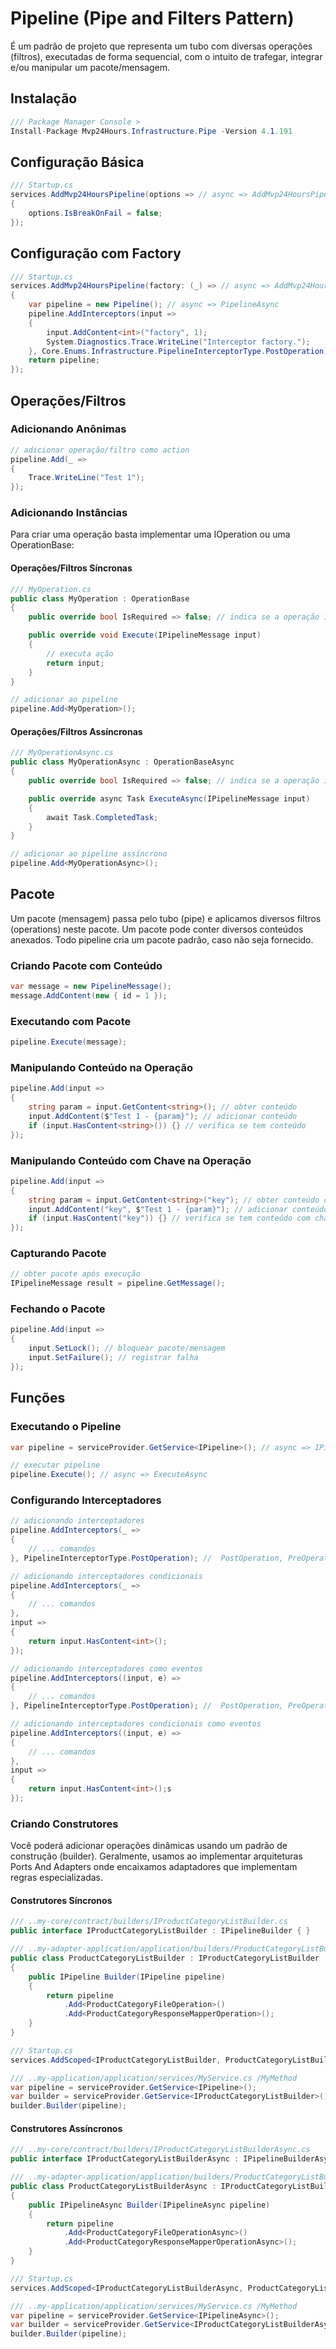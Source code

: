 # Pipeline (Pipe and Filters Pattern)
É um padrão de projeto que representa um tubo com diversas operações (filtros), executadas de forma sequencial, com o intuito de trafegar, integrar e/ou manipular um pacote/mensagem.

## Instalação
```csharp
/// Package Manager Console >
Install-Package Mvp24Hours.Infrastructure.Pipe -Version 4.1.191
```

## Configuração Básica
```csharp
/// Startup.cs
services.AddMvp24HoursPipeline(options => // async => AddMvp24HoursPipelineAsync
{
    options.IsBreakOnFail = false;
});
```

## Configuração com Factory
```csharp
/// Startup.cs
services.AddMvp24HoursPipeline(factory: (_) => // async => AddMvp24HoursPipelineAsync
{
    var pipeline = new Pipeline(); // async => PipelineAsync
    pipeline.AddInterceptors(input =>
    {
        input.AddContent<int>("factory", 1);
        System.Diagnostics.Trace.WriteLine("Interceptor factory.");
    }, Core.Enums.Infrastructure.PipelineInterceptorType.PostOperation);
    return pipeline;
});
```

## Operações/Filtros

### Adicionando Anônimas
```csharp
// adicionar operação/filtro como action
pipeline.Add(_ =>
{
    Trace.WriteLine("Test 1");
});
```

### Adicionando Instâncias
Para criar uma operação basta implementar uma IOperation ou uma OperationBase:

#### Operações/Filtros Síncronas
```csharp
/// MyOperation.cs
public class MyOperation : OperationBase
{
    public override bool IsRequired => false; // indica se a operação irá executar mesmo com o pacote bloqueado

    public override void Execute(IPipelineMessage input)
    {
        // executa ação
        return input;
    }
}

// adicionar ao pipeline
pipeline.Add<MyOperation>();
```

#### Operações/Filtros Assíncronas
```csharp
/// MyOperationAsync.cs
public class MyOperationAsync : OperationBaseAsync
{
    public override bool IsRequired => false; // indica se a operação irá executar mesmo com o pacote bloqueado

    public override async Task ExecuteAsync(IPipelineMessage input)
    {
        await Task.CompletedTask;
    }
}

// adicionar ao pipeline assíncrono
pipeline.Add<MyOperationAsync>();
```

## Pacote
Um pacote (mensagem) passa pelo tubo (pipe) e aplicamos diversos filtros (operations) neste pacote. Um pacote pode conter diversos conteúdos anexados. Todo pipeline cria um pacote padrão, caso não seja fornecido.

### Criando Pacote com Conteúdo
```csharp
var message = new PipelineMessage();
message.AddContent(new { id = 1 });
```

### Executando com Pacote
```csharp
pipeline.Execute(message);
```

### Manipulando Conteúdo na Operação
```csharp
pipeline.Add(input =>
{
    string param = input.GetContent<string>(); // obter conteúdo
    input.AddContent($"Test 1 - {param}"); // adicionar conteúdo
    if (input.HasContent<string>()) {} // verifica se tem conteúdo
});
```

### Manipulando Conteúdo com Chave na Operação
```csharp
pipeline.Add(input =>
{
    string param = input.GetContent<string>("key"); // obter conteúdo com chave
    input.AddContent("key", $"Test 1 - {param}"); // adicionar conteúdo com chave
    if (input.HasContent("key")) {} // verifica se tem conteúdo com chave
});
```

### Capturando Pacote
```csharp
// obter pacote após execução
IPipelineMessage result = pipeline.GetMessage();
```

### Fechando o Pacote
```csharp
pipeline.Add(input =>
{ 
    input.SetLock(); // bloquear pacote/mensagem
    input.SetFailure(); // registrar falha
});
```

## Funções

### Executando o Pipeline
```csharp
var pipeline = serviceProvider.GetService<IPipeline>(); // async => IPipelineAsync

// executar pipeline
pipeline.Execute(); // async => ExecuteAsync
```

### Configurando Interceptadores
```csharp
// adicionando interceptadores
pipeline.AddInterceptors(_ =>
{
    // ... comandos
}, PipelineInterceptorType.PostOperation); //  PostOperation, PreOperation, Locked, Faulty, FirstOperation, LastOperation

// adicionando interceptadores condicionais
pipeline.AddInterceptors(_ =>
{
    // ... comandos
},
input =>
{
    return input.HasContent<int>();
});

// adicionando interceptadores como eventos
pipeline.AddInterceptors((input, e) =>
{
    // ... comandos
}, PipelineInterceptorType.PostOperation); //  PostOperation, PreOperation, Locked, Faulty, FirstOperation, LastOperation

// adicionando interceptadores condicionais como eventos
pipeline.AddInterceptors((input, e) =>
{
    // ... comandos
},
input =>
{
    return input.HasContent<int>();s
});

```

### Criando Construtores
Você poderá adicionar operações dinâmicas usando um padrão de construção (builder). Geralmente, usamos ao implementar arquiteturas Ports And Adapters onde encaixamos adaptadores que implementam regras especializadas.

#### Construtores Síncronos
```csharp
/// ..my-core/contract/builders/IProductCategoryListBuilder.cs
public interface IProductCategoryListBuilder : IPipelineBuilder { }

/// ..my-adapter-application/application/builders/ProductCategoryListBuilder.cs
public class ProductCategoryListBuilder : IProductCategoryListBuilder
{
    public IPipeline Builder(IPipeline pipeline)
    {
        return pipeline
            .Add<ProductCategoryFileOperation>()
            .Add<ProductCategoryResponseMapperOperation>();
    }
}

/// Startup.cs
services.AddScoped<IProductCategoryListBuilder, ProductCategoryListBuilder>();

/// ..my-application/application/services/MyService.cs /MyMethod
var pipeline = serviceProvider.GetService<IPipeline>();
var builder = serviceProvider.GetService<IProductCategoryListBuilder>();
builder.Builder(pipeline);
```

#### Construtores Assíncronos
```csharp
/// ..my-core/contract/builders/IProductCategoryListBuilderAsync.cs
public interface IProductCategoryListBuilderAsync : IPipelineBuilderAsync { }

/// ..my-adapter-application/application/builders/ProductCategoryListBuilderAsync.cs
public class ProductCategoryListBuilderAsync : IProductCategoryListBuilderAsync
{
    public IPipelineAsync Builder(IPipelineAsync pipeline)
    {
        return pipeline
            .Add<ProductCategoryFileOperationAsync>()
            .Add<ProductCategoryResponseMapperOperationAsync>();
    }
}

/// Startup.cs
services.AddScoped<IProductCategoryListBuilderAsync, ProductCategoryListBuilderAsync>();

/// ..my-application/application/services/MyService.cs /MyMethod
var pipeline = serviceProvider.GetService<IPipelineAsync>();
var builder = serviceProvider.GetService<IProductCategoryListBuilderAsync>();
builder.Builder(pipeline);
```